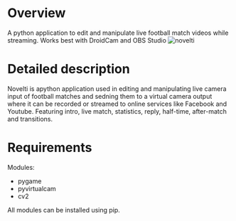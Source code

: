 # Overview
A python application to edit and manipulate live football match videos while streaming. Works best with DroidCam and OBS Studio
![novelti](https://user-images.githubusercontent.com/71970846/215065049-6b3ff3c7-8879-40b7-a979-1b47ab426404.png)
# Detailed description
Novelti is apython application used in editing and manipulating live camera input of football matches and sedning them to a virtual camera output where it can be recorded or streamed to online services like Facebook and Youtube. Featuring intro, live match, statistics, reply, half-time, after-match and transitions.

# Requirements
Modules:
 - pygame
 - pyvirtualcam 
 - cv2
 
 All modules can be installed using pip.
